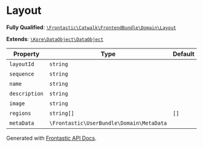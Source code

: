 #  Layout

**Fully Qualified**: [`\Frontastic\Catwalk\FrontendBundle\Domain\Layout`](../../../../src/php/FrontendBundle/Domain/Layout.php)

**Extends**: [`\Kore\DataObject\DataObject`](https://github.com/kore/DataObject)

Property|Type|Default|Required|Description
--------|----|-------|--------|-----------
`layoutId` | `string` |  | *Yes* | 
`sequence` | `string` |  | *Yes* | 
`name` | `string` |  | *Yes* | 
`description` | `string` |  | - | 
`image` | `string` |  | - | 
`regions` | `string[]` | `[]` | *Yes* | 
`metaData` | `\Frontastic\UserBundle\Domain\MetaData` |  | *Yes* | 

Generated with [Frontastic API Docs](https://github.com/FrontasticGmbH/apidocs).
